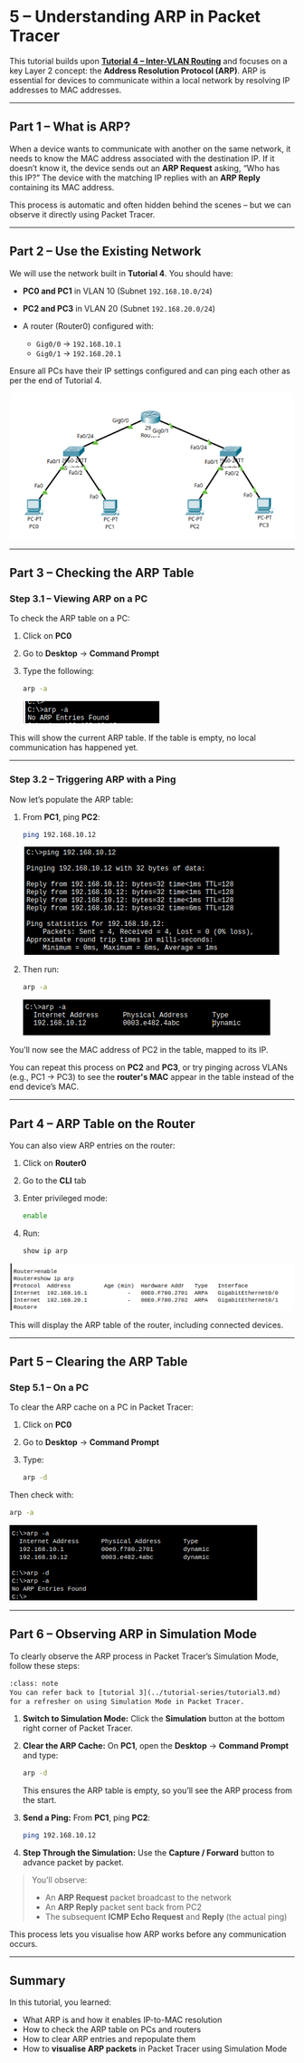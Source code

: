 # 5 – Understanding ARP in Packet Tracer

This tutorial builds upon [**Tutorial 4 – Inter-VLAN Routing**](../tutorial-series/tutorial4) and focuses on a key Layer 2 concept: the **Address Resolution Protocol (ARP)**. ARP is essential for devices to communicate within a local network by resolving IP addresses to MAC addresses.

---

## Part 1 – What is ARP?

When a device wants to communicate with another on the same network, it needs to know the MAC address associated with the destination IP. If it doesn’t know it, the device sends out an **ARP Request** asking, “Who has this IP?” The device with the matching IP replies with an **ARP Reply** containing its MAC address.

This process is automatic and often hidden behind the scenes – but we can observe it directly using Packet Tracer.

---

## Part 2 – Use the Existing Network

We will use the network built in **Tutorial 4**. You should have:

* **PC0 and PC1** in VLAN 10 (Subnet `192.168.10.0/24`)
* **PC2 and PC3** in VLAN 20 (Subnet `192.168.20.0/24`)
* A router (Router0) configured with:

  * `Gig0/0` → `192.168.10.1`
  * `Gig0/1` → `192.168.20.1`

Ensure all PCs have their IP settings configured and can ping each other as per the end of Tutorial 4.

![Figure 2](../../img/cisco-tutorials/tutorial-5/fig1.png)

---

## Part 3 – Checking the ARP Table

### Step 3.1 – Viewing ARP on a PC

To check the ARP table on a PC:

1. Click on **PC0**
2. Go to **Desktop** → **Command Prompt**
3. Type the following:

   ```bash
   arp -a
   ```

   ![Figure 2](../../img/cisco-tutorials/tutorial-5/fig2.png)

This will show the current ARP table. If the table is empty, no local communication has happened yet.

---

### Step 3.2 – Triggering ARP with a Ping

Now let’s populate the ARP table:

1. From **PC1**, ping **PC2**:

   ```bash
   ping 192.168.10.12
   ```

   ![Figure 2](../../img/cisco-tutorials/tutorial-5/fig3.png)

2. Then run:

   ```bash
   arp -a
   ```

   ![Figure 2](../../img/cisco-tutorials/tutorial-5/fig4.png)

You’ll now see the MAC address of PC2 in the table, mapped to its IP.

You can repeat this process on **PC2** and **PC3**, or try pinging across VLANs (e.g., PC1 → PC3) to see the **router's MAC** appear in the table instead of the end device’s MAC.

---

## Part 4 – ARP Table on the Router

You can also view ARP entries on the router:

1. Click on **Router0**

2. Go to the **CLI** tab

3. Enter privileged mode:

   ```bash
   enable
   ```

4. Run:

   ```bash
   show ip arp
   ```

![Figure 2](../../img/cisco-tutorials/tutorial-5/fig5.png)

This will display the ARP table of the router, including connected devices.

---

## Part 5 – Clearing the ARP Table

### Step 5.1 – On a PC

To clear the ARP cache on a PC in Packet Tracer:

1. Click on **PC0**
2. Go to **Desktop** → **Command Prompt**
3. Type:

   ```bash
   arp -d
   ```

Then check with:

```bash
arp -a
```

![Figure 2](../../img/cisco-tutorials/tutorial-5/fig6.png)

---

## Part 6 – Observing ARP in Simulation Mode

To clearly observe the ARP process in Packet Tracer’s Simulation Mode, follow these steps:

```{admonition} Note on Simulation Mode
:class: note
You can refer back to [tutorial 3](../tutorial-series/tutorial3.md) for a refresher on using Simulation Mode in Packet Tracer.
```

1. **Switch to Simulation Mode:** Click the **Simulation** button at the bottom right corner of Packet Tracer.
2. **Clear the ARP Cache:** On **PC1**, open the **Desktop** → **Command Prompt** and type:

   ```bash
   arp -d
   ```

   This ensures the ARP table is empty, so you’ll see the ARP process from the start.

3. **Send a Ping:** From **PC1**, ping **PC2**:

   ```bash
   ping 192.168.10.12
   ```

4. **Step Through the Simulation:** Use the **Capture / Forward** button to advance packet by packet.

> You’ll observe:
>
> * An **ARP Request** packet broadcast to the network
> * An **ARP Reply** packet sent back from PC2
> * The subsequent **ICMP Echo Request** and **Reply** (the actual ping)

This process lets you visualise how ARP works before any communication occurs.

---

## Summary

In this tutorial, you learned:

* What ARP is and how it enables IP-to-MAC resolution
* How to check the ARP table on PCs and routers
* How to clear ARP entries and repopulate them
* How to **visualise ARP packets** in Packet Tracer using Simulation Mode
